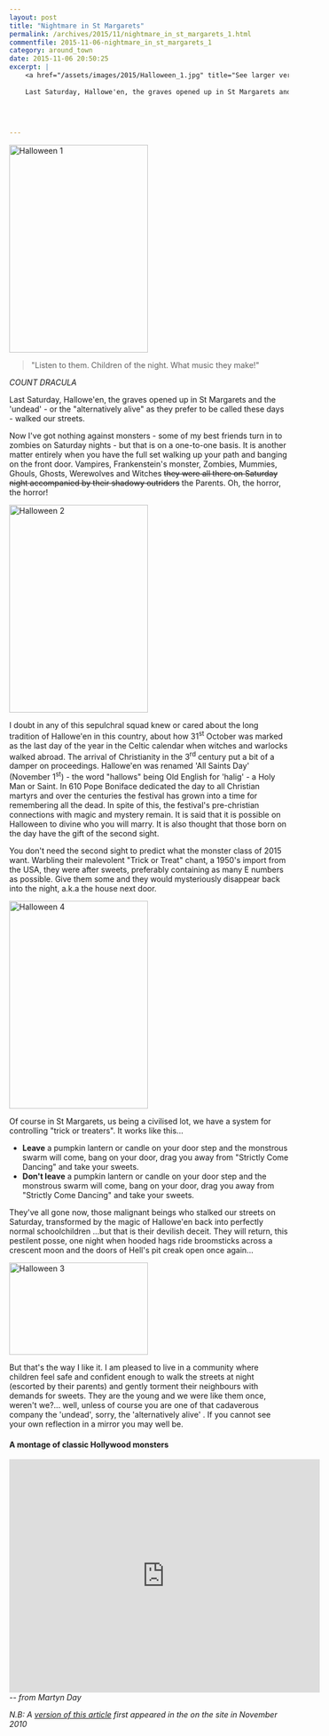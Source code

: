 ```yaml
---
layout: post
title: "Nightmare in St Margarets"
permalink: /archives/2015/11/nightmare_in_st_margarets_1.html
commentfile: 2015-11-06-nightmare_in_st_margarets_1
category: around_town
date: 2015-11-06 20:50:25
excerpt: |
    <a href="/assets/images/2015/Halloween_1.jpg" title="See larger version of - Halloween 1"><img src="/assets/images/2015/Halloween_1_thumb.jpg" width="150" height="134" alt="Halloween 1" class="photo right" /></a>
    
    Last Saturday, Hallowe'en, the graves opened up in St Margarets and the 'undead' - or the "alternatively alive" as they prefer to be called these days - walked our streets.
    
    
    

---
```


<a href="/assets/images/2015/Halloween_1.jpg" title="See larger version of - Halloween 1"><img src="/assets/images/2015/Halloween_1_thumb.jpg" width="250" height="374" alt="Halloween 1" class="photo right" /></a>

> "Listen to them. Children of the night. What music they make!"

<cite>COUNT DRACULA</cite>

Last Saturday, Hallowe'en, the graves opened up in St Margarets and the 'undead' - or the "alternatively alive" as they prefer to be called these days - walked our streets.

Now I've got nothing against monsters - some of my best friends turn in to zombies on Saturday nights - but that is on a one-to-one basis. It is another matter entirely when you have the full set walking up your path and banging on the front door. Vampires, Frankenstein's monster, Zombies, Mummies, Ghouls, Ghosts, Werewolves and Witches ~~they were all there on Saturday night accompanied by their shadowy outriders~~ the Parents. Oh, the horror, the horror!

<a href="/assets/images/2015/Halloween_2.jpg" title="See larger version of - Halloween 2"><img src="/assets/images/2015/Halloween_2_thumb.jpg" width="250" height="374" alt="Halloween 2" class="photo right" /></a>

I doubt in any of this sepulchral squad knew or cared about the long tradition of Hallowe'en in this country, about how 31<sup>st</sup> October was marked as the last day of the year in the Celtic calendar when witches and warlocks walked abroad. The arrival of Christianity in the 3<sup>rd</sup> century put a bit of a damper on proceedings. Hallowe'en was renamed 'All Saints Day' (November 1<sup>st</sup>) - the word "hallows" being Old English for 'halig' - a Holy Man or Saint. In 610 Pope Boniface dedicated the day to all Christian martyrs and over the centuries the festival has grown into a time for remembering all the dead. In spite of this, the festival's pre-christian connections with magic and mystery remain. It is said that it is possible on Halloween to divine who you will marry. It is also thought that those born on the day have the gift of the second sight.

You don't need the second sight to predict what the monster class of 2015 want. Warbling their malevolent "Trick or Treat" chant, a 1950's import from the USA, they were after sweets, preferably containing as many E numbers as possible. Give them some and they would mysteriously disappear back into the night, a.k.a the house next door.

<a href="/assets/images/2015/Halloween_4.jpg" title="See larger version of - Halloween 4"><img src="/assets/images/2015/Halloween_4_thumb.jpg" width="250" height="374" alt="Halloween 4" class="photo right" /></a>

Of course in St Margarets, us being a civilised lot, we have a system for controlling "trick or treaters". It works like this...

-   **Leave** a pumpkin lantern or candle on your door step and the monstrous swarm will come, bang on your door, drag you away from "Strictly Come Dancing" and take your sweets.
-   **Don't leave** a pumpkin lantern or candle on your door step and the monstrous swarm will come, bang on your door, drag you away from "Strictly Come Dancing" and take your sweets.

They've all gone now, those malignant beings who stalked our streets on Saturday, transformed by the magic of Hallowe'en back into perfectly normal schoolchildren ...but that is their devilish deceit. They will return, this pestilent posse, one night when hooded hags ride broomsticks across a crescent moon and the doors of Hell's pit creak open once again...

<a href="/assets/images/2015/Halloween_3.jpg" title="See larger version of - Halloween 3"><img src="/assets/images/2015/Halloween_3_thumb.jpg" width="250" height="166" alt="Halloween 3" class="photo right" /></a>

But that's the way I like it. I am pleased to live in a community where children feel safe and confident enough to walk the streets at night (escorted by their parents) and gently torment their neighbours with demands for sweets. They are the young and we were like them once, weren't we?... well, unless of course you are one of that cadaverous company the 'undead', sorry, the 'alternatively alive' . If you cannot see your own reflection in a mirror you may well be.

#### A montage of classic Hollywood monsters

<iframe width="560" height="420" src="https://www.youtube-nocookie.com/embed/0thH3qnHTbI?rel=0" frameborder="0" allowfullscreen>
</iframe>
<cite>-- from Martyn Day</cite>

*N.B: A [version of this article](/archives/2010/11/nightmare_in_st_margarets.html) first appeared in the on the site in November 2010*
